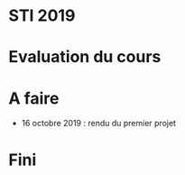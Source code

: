 # STI 2019 

# Evaluation du cours

# A faire 

- 16 octobre 2019 : rendu du premier projet

# Fini

